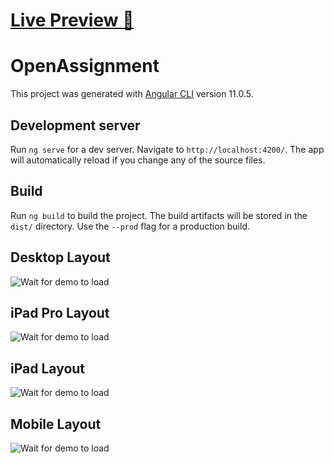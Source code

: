 # [Live Preview 🚀](https://sardapv.github.io/Open_Assignment/)

# OpenAssignment

This project was generated with [Angular CLI](https://github.com/angular/angular-cli) version 11.0.5.

## Development server

Run `ng serve` for a dev server. Navigate to `http://localhost:4200/`. The app will automatically reload if you change any of the source files.

## Build

Run `ng build` to build the project. The build artifacts will be stored in the `dist/` directory. Use the `--prod` flag for a production build.

## Desktop Layout

![Wait for demo to load](/desktop.png?raw=true "Demo")

## iPad Pro Layout

![Wait for demo to load](/ipad_pro.png?raw=true "Demo")

## iPad Layout

![Wait for demo to load](/ipad.png?raw=true "Demo")

## Mobile Layout

![Wait for demo to load](/pixel2xl.png?raw=true "Demo")
